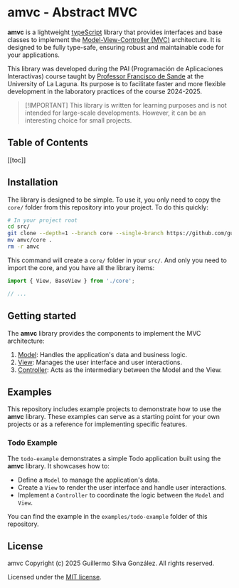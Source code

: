 # amvc - Abstract MVC

**amvc** is a lightweight [typeScript](https://www.typescriptlang.org/) library that provides interfaces and base classes to implement the [Model-View-Controller (MVC)](https://developer.mozilla.org/en-US/docs/Glossary/MVC) architecture. It is designed to be fully type-safe, ensuring robust and maintainable code for your applications.

This library was developed during the PAI (Programación de Aplicaciones Interactivas) course taught by [Professor Francisco de Sande](https://github.com/fsande) at the University of La Laguna. Its purpose is to facilitate faster and more flexible development in the laboratory practices of the course 2024-2025.

> [!IMPORTANT] This library is written for learning purposes and is not intended for large-scale developments. However, it can be an interesting choice for small projects.

## Table of Contents

[[toc]]

## Installation

The library is designed to be simple. To use it, you only need to copy the `core/` folder from this repository into your project.
To do this quickly:

```bash
# In your project root
cd src/
git clone --depth=1 --branch core --single-branch https://github.com/guillex387/amvc.git
mv amvc/core .
rm -r amvc
```

This command will create a `core/` folder in your `src/`.
And only you need to import the core, and you have all the library items:

```typescript
import { View, BaseView } from './core';

// ...
```

## Getting started

The **amvc** library provides the components to implement the MVC architecture:

1. [Model](/model): Handles the application's data and business logic.
2. [View](/view): Manages the user interface and user interactions.
3. [Controller](/controller): Acts as the intermediary between the Model and the View.

## Examples

This repository includes example projects to demonstrate how to use the **amvc** library. These examples can serve as a starting point for your own projects or as a reference for implementing specific features.

### Todo Example

The `todo-example` demonstrates a simple Todo application built using the **amvc** library. It showcases how to:

- Define a `Model` to manage the application's data.
- Create a `View` to render the user interface and handle user interactions.
- Implement a `Controller` to coordinate the logic between the `Model` and `View`.

You can find the example in the `examples/todo-example` folder of this repository.

## License

amvc Copyright (c) 2025 Guillermo Silva González. All rights reserved.

Licensed under the [MIT license](/LICENSE).
